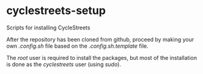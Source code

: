 cyclestreets-setup
==================

Scripts for installing CycleStreets

After the repository has been cloned from github, proceed by making your own *.config.sh* file based on the *.config.sh.template* file.

The *root* user is required to install the packages, but most of the installation is done as the *cyclestreets* user (using *sudo*).
